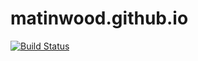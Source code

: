 # matinwood.github.io
[![Build Status](https://travis-ci.com/MatinWood/matinwood.github.io.svg?branch=main)](https://travis-ci.com/MatinWood/matinwood.github.io)

